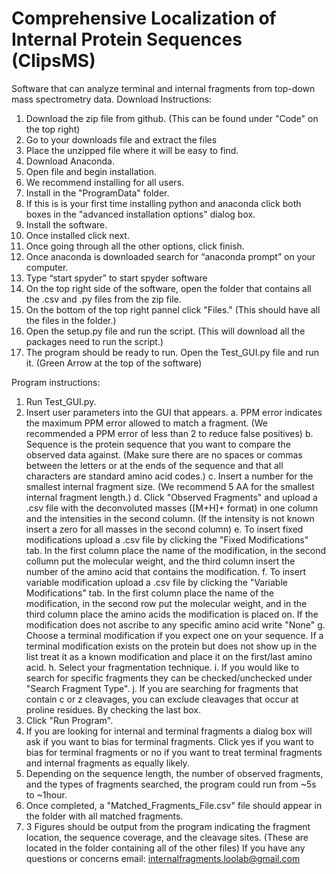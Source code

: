# Comprehensive Localization of Internal Protein Sequences (ClipsMS)
Software that can analyze terminal and internal fragments from top-down mass spectrometry data.
Download Instructions:
1.	Download the zip file from github. (This can be found under "Code" on the top right)
2.	Go to your downloads file and extract the files
3.	Place the unzipped file where it will be easy to find.
4.	Download Anaconda.
5.	Open file and begin installation. 
6.	We recommend installing for all users.
7.	Install in the "ProgramData" folder.
8.	If this is is your first time installing python and anaconda click both boxes in the "advanced installation options" dialog box.
9.	Install the software. 
10.	Once installed click next.
13.	Once going through all the other options, click finish. 
14.	Once anaconda is downloaded search for “anaconda prompt” on your computer.
15.	Type “start spyder” to start spyder software
16.	On the top right side of the software, open the folder that contains all the .csv and .py files from the zip file.
17. On the bottom of the top right pannel click "Files." (This should have all the files in the folder.)
18.	Open the setup.py file and run the script. (This will download all the packages need to run the script.)
19.	The program should be ready to run. Open the Test_GUI.py file and run it. (Green Arrow at the top of the software)


Program instructions:
1. Run Test_GUI.py. 
2. Insert user parameters into the GUI that appears.
a.	PPM error indicates the maximum PPM error allowed to match a fragment. (We recommended a PPM error of less than 2 to reduce false positives)
b.	Sequence is the protein sequence that you want to compare the observed data against. (Make sure there are no spaces or commas between the letters or at the ends of the sequence and that all characters are standard amino acid codes.)
c.	Insert a number for the smallest internal fragment size. (We recommend 5 AA for the smallest internal fragment length.)
d.	Click "Observed Fragments" and upload a .csv file with the deconvoluted masses ([M+H]+ format) in one column and the intensities in the second column. (If the intensity is not known insert a zero for all masses in the second column)
e.	To insert fixed modifications upload a .csv file by clicking the "Fixed Modifications" tab. In the first column place the name of the modification, in the second collumn put the molecular weight, and the third column insert the number of the amino acid that contains the modification.
f.	To insert variable modification upload a .csv file by clicking the "Variable Modifications" tab. In the first column place the name of the modification, in the second row put the molecular weight, and in the third column place the amino acids the modification is placed on. If the modification does not ascribe to any specific amino acid write "None"
g.	Choose a terminal modification if you expect one on your sequence. If a terminal modification exists on the protein but does not show up in the list treat it as a known modification and place it on the first/last amino acid. 
h.	Select your fragmentation technique. 
i.	If you would like to search for specific fragments they can be checked/unchecked under "Search Fragment Type".
j.	If you are searching for fragments that contain c or z cleavages, you can exclude cleavages that occur at proline residues. By checking the last box. 
3. Click "Run Program".
4. If you are looking for internal and terminal fragments a dialog box will ask if you want to bias for terminal fragments. Click yes if you want to bias for terminal fragments or no if you want to treat terminal fragments and internal fragments as equally likely.
5. Depending on the sequence length, the number of observed fragments, and the types of fragments searched, the program could run from ~5s to ~1hour.
6. Once completed, a "Matched_Fragments_File.csv" file should appear in the folder with all matched fragments.
7. 3 Figures should be output from the program indicating the fragment location, the sequence coverage, and the cleavage sites. (These are located in the folder containing all of the other files)
If you have any questions or concerns email: internalfragments.loolab@gmail.com
